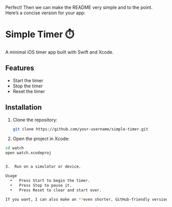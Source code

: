 Perfect! Then we can make the README very simple and to the point. Here’s a concise version for your app:

# Simple Timer ⏱️

A minimal iOS timer app built with Swift and Xcode.  

## Features
- Start the timer
- Stop the timer
- Reset the timer  

## Installation
1. Clone the repository:
   ```bash
   git clone https://github.com/your-username/simple-timer.git

2.	Open the project in Xcode:
  ```bash
  cd watch
  open watch.xcodeproj


3.	Run on a simulator or device.

Usage
	•	Press Start to begin the timer.
	•	Press Stop to pause it.
	•	Press Reset to clear and start over.

If you want, I can also make an **even shorter, GitHub-friendly version with just emojis and one-liners** for a modern look. Do you want me to do that?
